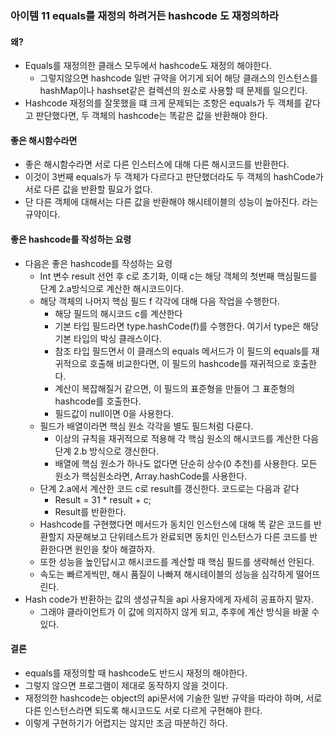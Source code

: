 ### 아이템 11 equals를 재정의 하려거든 hashcode 도 재정의하라

#### 왜?
- Equals를 재정의한 클래스 모두에서 hashcode도 재정의 해야한다. 
  - 그렇지않으면 hashcode 일반 규약을 어기게 되어 해당 클래스의 인스턴스를 hashMap이나 hashset같은 컬렉션의 원소로 사용할 때 문제를 일으킨다.
- Hashcode 재정의를 잘못했을 떄 크게 문제되는 조항은 equals가 두 객체를 같다고 판단했다면, 두 객체의 hashcode는 똑같은 값을 반환해야 한다.

#### 좋은 해시함수라면
- 좋은 해시함수라면 서로 다른 인스터스에 대해 다른 해시코드를 반환한다. 
- 이것이 3번째 equals가 두 객체가 다르다고 판단했더라도 두 객체의 hashCode가 서로 다른 값을 반환할 필요가 없다. 
- 단 다른 객체에 대해서는 다른 값을 반환해야 해시테이블의 성능이 높아진다. 라는 규약이다.

#### 좋은 hashcode를 작성하는 요령
- 다음은 좋은 hashcode를 작성하는 요령
  - Int 변수 result 선언 후 c로 초기화, 이때 c는 해당 객체의 첫번째 핵심필드를 단계 2.a방식으로 계산한 해시코드이다.
  - 해당 객체의 나머지 핵심 필드 f 각각에 대해 다음 작업을 수행한다.
    - 해당 필드의 해시코드 c를 계산한다
    - 기본 타입 필드라면 type.hashCode(f)를 수행한다. 여기서 type은 해당 기본 타입의 박싱 클래스이다.
    - 참조 타입 필드면서 이 클래스의 equals 메서드가 이 필드의 equals를 재귀적으로 호출해 비교한다면, 이 필드의 hashcode를 재귀적으로 호출한다.
    - 계산이 복잡해질거 같으면, 이 필드의 표준형을 만들어 그 표준형의 hashcode를 호출한다. 
    - 필드값이 null이면 0을 사용한다.
  - 필드가 배열이라면 핵심 원소 각각을 별도 필드처럼 다룬다. 
    - 이상의 규칙을 재귀적으로 적용해 각 핵심 원소의 해시코드를 계산한 다음 단계 2.b 방식으로 갱신한다. 
    - 배열에 핵심 원소가 하나도 없다면 단순히 상수(0 추천)를 사용한다. 모든 원소가 핵심원소라면, Array.hashCode를 사용한다.
  - 단계 2.a에서 계산한 코드 c로 result를 갱신한다. 코드로는 다음과 같다
    - Result = 31 * result + c;
    - Result를 반환한다.
  - Hashcode를 구현했다면 메서드가 동치인 인스턴스에 대해 똑 같은 코드를 반환할지 자문해보고 단위테스트가 완료되면 동치인 인스턴스가 다른 코드를 반환한다면 원인을 찾아 해결하자.
  - 또한 성능을 높인답시고 해시코드를 계산할 때 핵심 필드를 생략해선 안된다.
  - 속도는 빠르게씩만, 해시 품질이 나빠져 해시테이블의 성능을 심각하게 떨어뜨린다.
- Hash code가 반환하는 값의 생성규칙을 api 사용자에게 자세히 공표하지 말자. 
  - 그래야 클라이언트가 이 값에 의지하지 않게 되고, 추후에 계산 방식을 바꿀 수 있다.

#### 결론
- equals를 재정의할 때 hashcode도 반드시 재정의 해야한다. 
- 그렇지 않으면 프로그램이 제대로 동작하지 않을 것이다. 
- 재정의한 hashcode는 object의 api문서에 기술한 일반 규약을 따라야 하며, 서로 다른 인스턴스라면 되도록 해시코드도 서로 다르게 구현해야 한다. 
- 이렇게 구현하기가 어렵지는 않지만 조금 따분하긴 하다.
